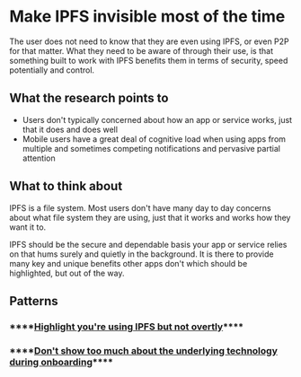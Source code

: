 # Make IPFS invisible most of the time

The user does not need to know that they are even using IPFS, or even P2P for that matter. What they need to be aware of through their use, is that something built to work with IPFS benefits them in terms of security, speed potentially and control.

## What the research points to

* Users don't typically concerned about how an app or service works, just that it does and does well
* Mobile users have a great deal of cognitive load when using apps from multiple and sometimes competing notifications and pervasive partial attention

## What to think about

IPFS is a file system. Most users don't have many day to day concerns about what file system they are using, just that it works and works how they want it to.

IPFS should be the secure and dependable basis your app or service relies on that hums surely and quietly in the background. It is there to provide many key and unique benefits other apps don't which should be highlighted, but out of the way.

## Patterns

### \*\*\*\*[**Highlight you're using IPFS but not overtly**](highlight-youre-using-ipfs-but-not-overtly.md)\*\*\*\*

### \*\*\*\*[**Don't show too much about the underlying technology during onboarding**](dont-show-too-much-about-the-underlying-technology-during-onboarding.md)\*\*\*\*

